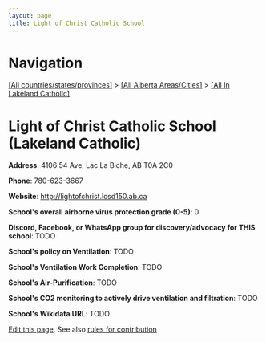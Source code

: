 ```yaml
---
layout: page
title: Light of Christ Catholic School
---
```

# Navigation

[[All countries/states/provinces]](../../..) > [[All Alberta Areas/Cities]](../..) > [[All In Lakeland Catholic]](..)

# Light of Christ Catholic School (Lakeland Catholic)

**Address**: 4106 54 Ave, Lac La Biche, AB T0A 2C0

**Phone**: 780-623-3667

**Website**: <http://lightofchrist.lcsd150.ab.ca>

**School's overall airborne virus protection grade (0-5)**: 0

**Discord, Facebook, or WhatsApp group for discovery/advocacy for THIS school**: TODO

**School's policy on Ventilation**: TODO

**School's Ventilation Work Completion**: TODO

**School's Air-Purification**: TODO

**School's CO2 monitoring to actively drive ventilation and filtration**: TODO

**School's Wikidata URL**: TODO


[Edit this page](https://github.com/ventilate-schools/AB/edit/main/./Lakeland_Catholic/Light_of_Christ_Catholic_School.md). See also [rules for contribution](../../../contribution-rules/)